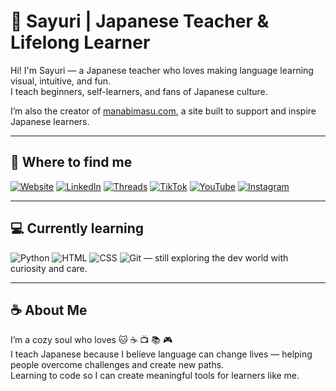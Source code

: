 # 🌸 Sayuri | Japanese Teacher & Lifelong Learner

Hi! I'm Sayuri — a Japanese teacher who loves making language learning visual, intuitive, and fun.  
I teach beginners, self-learners, and fans of Japanese culture.  

I’m also the creator of [manabimasu.com](https://manabimasu.com), a site built to support and inspire Japanese learners.  

---

## 🧵 Where to find me

[![Website](https://img.shields.io/badge/🌐%20Website-manabimasu.com-1E90FF?style=flat-square)](https://manabimasu.com)
[![LinkedIn](https://img.shields.io/badge/💼%20LinkedIn-SayuriTabuti-blue?style=flat-square&logo=linkedin)](https://www.linkedin.com/in/sayuritabuti)
[![Threads](https://img.shields.io/badge/🧵%20Threads-@manabu__vocab-ff5c8d?style=flat-square&logo=threads)](https://www.threads.net/@manabu_vocab)
[![TikTok](https://img.shields.io/badge/🎵%20TikTok-@manabu__vocab-black?style=flat-square&logo=tiktok)](https://www.tiktok.com/@manabu_vocab)
[![YouTube](https://img.shields.io/badge/📺%20YouTube-@manabu__vocab-red?style=flat-square&logo=youtube)](https://www.youtube.com/@manabu_vocab)
[![Instagram](https://img.shields.io/badge/📸%20Instagram-@manabu__vocab-E1306C?style=flat-square&logo=instagram)](https://www.instagram.com/manabu_vocab)

---

## 💻 Currently learning

![Python](https://img.shields.io/badge/-Python-3776AB?style=flat-square&logo=python&logoColor=white)
![HTML](https://img.shields.io/badge/-HTML5-E34F26?style=flat-square&logo=html5&logoColor=white)
![CSS](https://img.shields.io/badge/-CSS3-1572B6?style=flat-square&logo=css3&logoColor=white)
![Git](https://img.shields.io/badge/-Git-F05032?style=flat-square&logo=git&logoColor=white)
— still exploring the dev world with curiosity and care.

---

## ☕ About Me

I’m a cozy soul who loves 🐱 ☕ 📺 📚 🎮  
I teach Japanese because I believe language can change lives — helping people overcome challenges and create new paths.  
Learning to code so I can create meaningful tools for learners like me.


